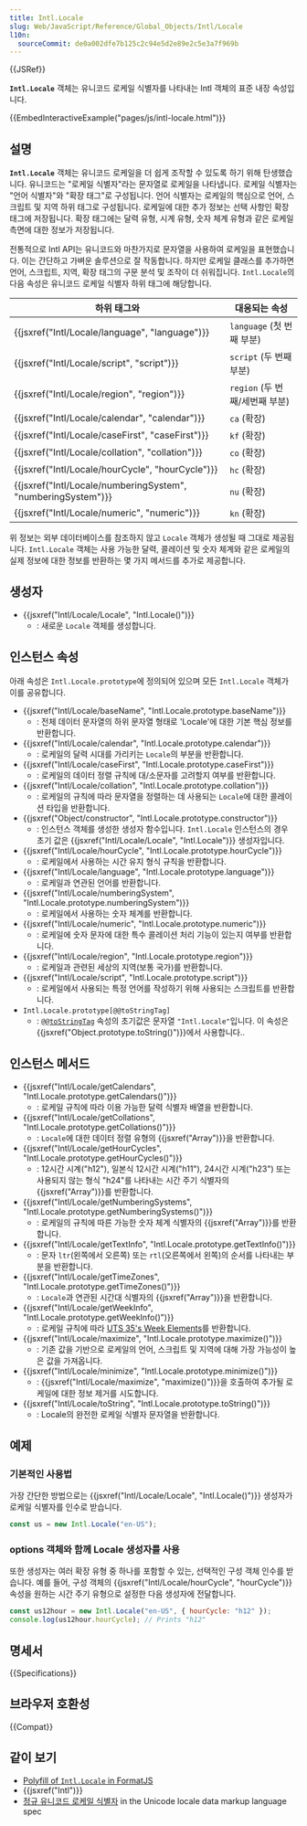 ```yaml
---
title: Intl.Locale
slug: Web/JavaScript/Reference/Global_Objects/Intl/Locale
l10n:
  sourceCommit: de0a002dfe7b125c2c94e5d2e89e2c5e3a7f969b
---
```


{{JSRef}}

**`Intl.Locale`** 객체는 유니코드 로케일 식별자를 나타내는 Intl 객체의 표준 내장 속성입니다.

{{EmbedInteractiveExample("pages/js/intl-locale.html")}}

## 설명

**`Intl.Locale`** 객체는 유니코드 로케일을 더 쉽게 조작할 수 있도록 하기 위해 탄생했습니다. 유니코드는 "로케일 식별자"라는 문자열로 로케일을 나타냅니다. 로케일 식별자는 "언어 식별자"와 "확장 태그"로 구성됩니다. 언어 식별자는 로케일의 핵심으로 언어, 스크립트 및 지역 하위 태그로 구성됩니다. 로케일에 대한 추가 정보는 선택 사항인 확장 태그에 저장됩니다. 확장 태그에는 달력 유형, 시계 유형, 숫자 체계 유형과 같은 로케일 측면에 대한 정보가 저장됩니다.

전통적으로 Intl API는 유니코드와 마찬가지로 문자열을 사용하여 로케일을 표현했습니다. 이는 간단하고 가벼운 솔루션으로 잘 작동합니다. 하지만 로케일 클래스를 추가하면 언어, 스크립트, 지역, 확장 태그의 구문 분석 및 조작이 더 쉬워집니다. `Intl.Locale`의 다음 속성은 유니코드 로케일 식별자 하위 태그에 해당합니다.

| 하위 태그와                                                     | 대응되는 속성         |
| ------------------------------------------------------------ | ---------------------------- |
| {{jsxref("Intl/Locale/language", "language")}}               | `language` (첫 번째 부분)      |
| {{jsxref("Intl/Locale/script", "script")}}                   | `script` (두 번째 부분)       |
| {{jsxref("Intl/Locale/region", "region")}}                   | `region` (두 번째/세번째 부분) |
| {{jsxref("Intl/Locale/calendar", "calendar")}}               | `ca` (확장)             |
| {{jsxref("Intl/Locale/caseFirst", "caseFirst")}}             | `kf` (확장)             |
| {{jsxref("Intl/Locale/collation", "collation")}}             | `co` (확장)             |
| {{jsxref("Intl/Locale/hourCycle", "hourCycle")}}             | `hc` (확장)             |
| {{jsxref("Intl/Locale/numberingSystem", "numberingSystem")}} | `nu` (확장)             |
| {{jsxref("Intl/Locale/numeric", "numeric")}}                 | `kn` (확장)             |

위 정보는 외부 데이터베이스를 참조하지 않고 `Locale` 객체가 생성될 때 그대로 제공됩니다. `Intl.Locale` 객체는 사용 가능한 달력, 콜레이션 및 숫자 체계와 같은 로케일의 실제 정보에 대한 정보를 반환하는 몇 가지 메서드를 추가로 제공합니다.

## 생성자

- {{jsxref("Intl/Locale/Locale", "Intl.Locale()")}}
  - : 새로운 `Locale` 객체를 생성합니다.

## 인스턴스 속성

아래 속성은 `Intl.Locale.prototype`에 정의되어 있으며 모든 `Intl.Locale` 객체가 이를  공유합니다.

- {{jsxref("Intl/Locale/baseName", "Intl.Locale.prototype.baseName")}}
  - : 전체 데이터 문자열의 하위 문자열 형태로 'Locale'에 대한 기본 핵심 정보를 반환합니다.
- {{jsxref("Intl/Locale/calendar", "Intl.Locale.prototype.calendar")}}
  - : 로케일의 달력 시대를 가리키는 `Locale`의 부분을 반환합니다.
- {{jsxref("Intl/Locale/caseFirst", "Intl.Locale.prototype.caseFirst")}}
  - : 로케일의 데이터 정렬 규칙에 대/소문자를 고려할지 여부를 반환합니다.
- {{jsxref("Intl/Locale/collation", "Intl.Locale.prototype.collation")}}
  - : 로케일의 규칙에 따라 문자열을 정렬하는 데 사용되는 `Locale`에 대한 콜레이션 타입을 반환합니다.
- {{jsxref("Object/constructor", "Intl.Locale.prototype.constructor")}}
  - : 인스턴스 객체를 생성한 생성자 함수입니다. `Intl.Locale` 인스턴스의 경우 초기 값은 {{jsxref("Intl/Locale/Locale", "Intl.Locale")}} 생성자입니다.
- {{jsxref("Intl/Locale/hourCycle", "Intl.Locale.prototype.hourCycle")}}
  - : 로케일에서 사용하는 시간 유지 형식 규칙을 반환합니다.
- {{jsxref("Intl/Locale/language", "Intl.Locale.prototype.language")}}
  - : 로케일과 연관된 언어를 반환합니다.
- {{jsxref("Intl/Locale/numberingSystem", "Intl.Locale.prototype.numberingSystem")}}
  - : 로케일에서 사용하는 숫자 체계를 반환합니다.
- {{jsxref("Intl/Locale/numeric", "Intl.Locale.prototype.numeric")}}
  - : 로케일에 숫자 문자에 대한 특수 콜레이션 처리 기능이 있는지 여부를 반환합니다.
- {{jsxref("Intl/Locale/region", "Intl.Locale.prototype.region")}}
  - : 로케일과 관련된 세상의 지역(보통 국가)를 반환합니다.
- {{jsxref("Intl/Locale/script", "Intl.Locale.prototype.script")}}
  - : 로케일에서 사용되는 특정 언어를 작성하기 위해 사용되는 스크립트를 반환합니다.
- `Intl.Locale.prototype[@@toStringTag]`
  - : [`@@toStringTag`](/ko/docs/Web/JavaScript/Reference/Global_Objects/Symbol/toStringTag) 속성의 초기값은 문자열 `"Intl.Locale"`입니다. 이 속성은 {{jsxref("Object.prototype.toString()")}}에서 사용합니다..

## 인스턴스 메서드

- {{jsxref("Intl/Locale/getCalendars", "Intl.Locale.prototype.getCalendars()")}}
  - : 로케일 규칙에 따라 이용 가능한 달력 식별자 배열을 반환합니다.
- {{jsxref("Intl/Locale/getCollations", "Intl.Locale.prototype.getCollations()")}}
  - : `Locale`에 대한 데이터 정렬 유형의 {{jsxref("Array")}}을 반환합니다.
- {{jsxref("Intl/Locale/getHourCycles", "Intl.Locale.prototype.getHourCycles()")}}
  - : 12시간 시계("h12"), 일본식 12시간 시계("h11"), 24시간 시계("h23") 또는 사용되지 않는 형식 "h24"를 나타내는 시간 주기 식별자의 {{jsxref("Array")}}를 반환합니다.
- {{jsxref("Intl/Locale/getNumberingSystems", "Intl.Locale.prototype.getNumberingSystems()")}}
  - : 로케일의 규칙에 따른 가능한 숫자 체계 식별자의 {{jsxref("Array")}}를 반환합니다.
- {{jsxref("Intl/Locale/getTextInfo", "Intl.Locale.prototype.getTextInfo()")}}
  - : 문자 `ltr`(왼쪽에서 오른쪽) 또는 `rtl`(오른쪽에서 왼쪽)의 순서를 나타내는 부분을 반환합니다.
- {{jsxref("Intl/Locale/getTimeZones", "Intl.Locale.prototype.getTimeZones()")}}
  - : `Locale`과 연관된 시간대 식별자의 {{jsxref("Array")}}을 반환합니다.
- {{jsxref("Intl/Locale/getWeekInfo", "Intl.Locale.prototype.getWeekInfo()")}}
  - : 로케일 규칙에 따라 [UTS 35's Week Elements](https://www.unicode.org/reports/tr35/tr35-dates.html#Date_Patterns_Week_Elements)를 반환합니다.
- {{jsxref("Intl/Locale/maximize", "Intl.Locale.prototype.maximize()")}}
  - : 기존 값을 기반으로 로케일의 언어, 스크립트 및 지역에 대해 가장 가능성이 높은 값을 가져옵니다.
- {{jsxref("Intl/Locale/minimize", "Intl.Locale.prototype.minimize()")}}
  - : {{jsxref("Intl/Locale/maximize", "maximize()")}}을 호출하여 추가될 로케일에 대한 정보 제거를 시도합니다.
- {{jsxref("Intl/Locale/toString", "Intl.Locale.prototype.toString()")}}
  - : Locale의 완전한 로케일 식별자 문자열을 반환합니다.

## 예제

### 기본적인 사용법

가장 간단한 방법으로는 {{jsxref("Intl/Locale/Locale", "Intl.Locale()")}} 생성자가 로케일 식별자를 인수로 받습니다.

```js
const us = new Intl.Locale("en-US");
```

### options 객체와 함께 Locale 생성자를 사용

또한 생성자는 여러 확장 유형 중 하나를 포함할 수 있는, 선택적인 구성 객체 인수를 받습니다. 예를 들어, 구성 객체의 {{jsxref("Intl/Locale/hourCycle", "hourCycle")}} 속성을 원하는 시간 주기 유형으로 설정한 다음 생성자에 전달합니다.

```js
const us12hour = new Intl.Locale("en-US", { hourCycle: "h12" });
console.log(us12hour.hourCycle); // Prints "h12"
```

## 명세서

{{Specifications}}

## 브라우저 호환성

{{Compat}}

## 같이 보기

- [Polyfill of `Intl.Locale` in FormatJS](https://formatjs.io/docs/polyfills/intl-locale/)
- {{jsxref("Intl")}}
- [정규 유니코드 로케일 식별자](https://www.unicode.org/reports/tr35/#Canonical_Unicode_Locale_Identifiers) in the Unicode locale data markup language spec
